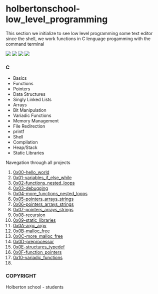 # holbertonschool-low_level_programming


This section we initialize to see low level programming some text editor since the shell, we work functions in C lenguage progamming with the command terminal

![](https://img.shields.io/badge/Victor_Zuluaga-Holberton_School-red) ![](https://img.shields.io/badge/Low_level_programming-C%20lenguaje-violet) ![](https://img.shields.io/badge/Shell-Linux-black) ![](https://img.shields.io/badge/bash-Linux-black)

### C

- Basics
- Functions
- Pointers
- Data Structures
- Singly Linked Lists
- Arrays
- Bit Manipulation
- Variadic Functions
- Memory Management
- File Redirection
- printf
- Shell
- Compilation
- Heap/Stack
- Static Libraries

Navegation through all projects

1. [0x00-hello_world](https://github.com/VictorZ94/holbertonschool-low_level_programming/tree/master/0x00-hello_world)
2. [0x01-variables_if_else_while](https://github.com/VictorZ94/holbertonschool-low_level_programming/tree/master/0x01-variables_if_else_while)
3. [0x02-functions_nested_loops](https://github.com/VictorZ94/holbertonschool-low_level_programming/tree/master/0x02-functions_nested_loops)
4. [0x03-debugging](https://github.com/VictorZ94/holbertonschool-low_level_programming/tree/master/0x03-debugging)
5. [0x04-more_functions_nested_loops](https://github.com/VictorZ94/holbertonschool-low_level_programming/tree/master/0x04-more_functions_nested_loops)
6. [0x05-pointers_arrays_strings](https://github.com/VictorZ94/holbertonschool-low_level_programming/tree/master/0x05-pointers_arrays_strings)
7. [0x06-pointers_arrays_strings](https://github.com/VictorZ94/holbertonschool-low_level_programming/tree/master/0x06-pointers_arrays_strings)
8. [0x07-pointers_arrays_strings](https://github.com/VictorZ94/holbertonschool-low_level_programming/tree/master/0x07-pointers_arrays_strings)
9. [0x08-recursion](https://github.com/VictorZ94/holbertonschool-low_level_programming/tree/master/0x08-recursion)
10. [0x09-static_libraries](https://github.com/VictorZ94/holbertonschool-low_level_programming/tree/master/0x09-static_libraries)
11. [0x0A-argc_argv](https://github.com/VictorZ94/holbertonschool-low_level_programming/tree/master/0x0A-argc_argv)
12. [0x0B-malloc_free](https://github.com/VictorZ94/holbertonschool-low_level_programming/tree/master/0x0B-malloc_free)
13. [0x0C-more_malloc_free](https://github.com/VictorZ94/holbertonschool-low_level_programming/tree/master/0x0C-more_malloc_free)
14. [0x0D-preprocessor](https://github.com/VictorZ94/holbertonschool-low_level_programming/tree/master/0x0D-preprocessor)
15. [0x0E-structures_typedef](https://github.com/VictorZ94/holbertonschool-low_level_programming/tree/master/0x0E-structures_typedef)
16. [0x0F-function_pointers](https://github.com/VictorZ94/holbertonschool-low_level_programming/tree/master/0x0F-function_pointers)
17. [0x10-variadic_functions](https://github.com/VictorZ94/holbertonschool-low_level_programming/tree/master/0x10-variadic_functions)
18. []()


### COPYRIGHT
Holberton school - students
